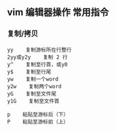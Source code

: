 ## vim 编辑器操作 常用指令

### 复制/拷贝
  	yy    复制游标所在行整行 
    2yy或y2y    复制 2 行
    y^    复制至行首，或y0
    y$    复制至行尾
    yw    复制一个word
    y2w    复制两个word 
    yG    复制至文件尾
    y1G    复制至文件首

	p    粘贴至游标后（下） 
    P    粘贴至游标前（上）